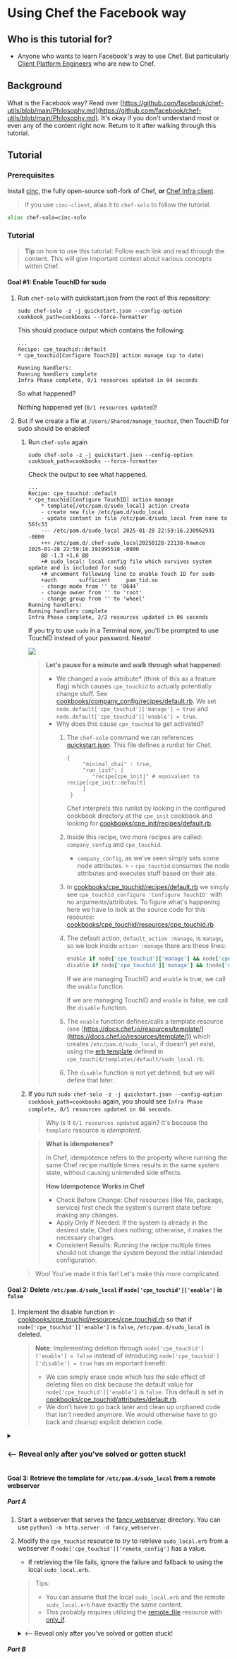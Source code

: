 # Using Chef the Facebook way

## Who is this tutorial for?

- Anyone who wants to learn Facebook's way to use Chef. But particularly [Client Platform Engineers](https://kanenarraway.com/posts/client-platform-engineering/) who are new to Chef.

## Background

What is the Facebook way? Read over [https://github.com/facebook/chef-utils/blob/main/Philosophy.md](https://github.com/facebook/chef-utils/blob/main/Philosophy.md). It's okay if you don't understand most or even any of the content right now. Return to it after walking through this tutorial.

## Tutorial

### Prerequisites

Install [cinc](https://downloads.cinc.sh/files/stable/cinc), the fully open-source soft-fork of Chef, **or** [Chef Infra client](https://community.chef.io/downloads/tools/infra-client).

> If you use `cinc-client`, alias it to `chef-solo` to follow the tutorial.

```bash
alias chef-solo=cinc-solo
```

### Tutorial

> **Tip** on how to use this tutorial: Follow each link and read through the content. This will give important context about various concepts within Chef.

#### Goal #1: Enable TouchID for sudo

1. Run `chef-solo` with quickstart.json from the root of this repository:

    ```
    sudo chef-solo -z -j quickstart.json --config-option cookbook_path=cookbooks --force-formatter
    ```

    This should produce output which contains the following:

    ```
    ...
    Recipe: cpe_touchid::default
    * cpe_touchid[Configure TouchID] action manage (up to date)

    Running handlers:
    Running handlers complete
    Infra Phase complete, 0/1 resources updated in 04 seconds
    ```

    So what happened?

    Nothing happened yet (`0/1 resources updated`)!

1. But if we create a file at `/Users/Shared/manage_touchid`, then TouchID for sudo should be enabled!
    1. Run `chef-solo` again

        ```
        sudo chef-solo -z -j quickstart.json --config-option cookbook_path=cookbooks --force-formatter
        ```

        Check the output to see what happened.

        ```
        ...
        Recipe: cpe_touchid::default
        * cpe_touchid[Configure TouchID] action manage
            * template[/etc/pam.d/sudo_local] action create
            - create new file /etc/pam.d/sudo_local
            - update content in file /etc/pam.d/sudo_local from none to 56fc33
            --- /etc/pam.d/sudo_local 2025-01-28 22:59:16.230962931 -0800
            +++ /etc/pam.d/.chef-sudo_local20250128-22138-hnwnce      2025-01-28 22:59:16.191995518 -0800
            @@ -1,3 +1,6 @@
            +# sudo_local: local config file which survives system update and is included for sudo
            +# uncomment following line to enable Touch ID for sudo
            +auth       sufficient     pam_tid.so
            - change mode from '' to '0644'
            - change owner from '' to 'root'
            - change group from '' to 'wheel'
        Running handlers:
        Running handlers complete
        Infra Phase complete, 2/2 resources updated in 06 seconds
        ```

        If you try to use `sudo` in a Terminal now, you'll be prompted to use TouchID instead of your password. Neato!

        ![](pictures/touchid_prompt_for_sudo.png)


        > **Let's pause for a minute and walk through what happened**:
        > - We changed a `node` attribute* (think of this as a feature flag) which causes `cpe_touchid` to actually potentially change stuff. See [cookbooks/company_config/recipes/default.rb](cookbooks/company_config/recipes/default.rb). We set `node.default['cpe_touchid']['manage'] = true` and `node.default['cpe_touchid']['enable'] = true`.
        > - Why does this cause `cpe_touchid` to get activated?
        >   1. The `chef-solo` command we ran references [quickstart.json](quickstart.json). This file defines a runlist for Chef.
        >       ```jsonc
        >       {
        >            "minimal_ohai" : true,
        >            "run_list": [
        >               "recipe[cpe_init]" # equivalent to recipe[cpe_init::default]
        >            ]
        >        }
        >       ```
        >       Chef interprets this runlist by looking in the configured cookbook directory at the `cpe_init` cookbook and looking for [cookbooks/cpe_init/recipes/default.rb](cookbooks/cpe_init/recipes/default.rb).
        >   1. Inside this recipe, two more recipes are called: `company_config` and `cpe_touchid`.
        >      - `company_config`, as we've seen simply sets some node attributes.
            >      - `cpe_touchid` consumes the node attributes and executes stuff based on their ate.
        >   1. In [cookbooks/cpe_touchid/recipes/default.rb](/cookbooks/cpe_touchid/recipes/default.rb) we simply see `cpe_touchid_configure 'Configure TouchID'` with no arguments/attributes. To figure what's happening here we have to look at the source code for this resource: [cookbooks/cpe_touchid/resources/cpe_touchid.rb](cookbooks/cpe_touchid/resources/cpe_touchid.rb)
        >   1. The default action, `default_action :manage`, is `manage`, so we look inside `action :manage` there are these lines:
        >       ```ruby
        >       enable if node['cpe_touchid']['manage'] && node['cpe_touchid']['enable']
        >       disable if node['cpe_touchid']['manage'] && !node['cpe_touchid']['enable']
        >       ```
        >       If we are managing TouchID and `enable` is true, we call the `enable` function.
        >
        >       If we are managing TouchID and `enable` is false, we call the `disable` function.
        >
        >   1. The `enable` function defines/calls a template resource (see [https://docs.chef.io/resources/template/](https://docs.chef.io/resources/template/)) which creates `/etc/pam.d/sudo_local`, if doesn't yet exist, using the [erb template](https://github.com/ruby/erb) defined in `cpe_touchid/templates/default/sudo_local.rb`.
        >   1. The `disable` function is not yet defined, but we will define that later.

    1. If you run `sudo chef-solo -z -j quickstart.json --config-option cookbook_path=cookbooks` again, you should see `Infra Phase complete, 0/1 resources updated in 04 seconds`.

        > Why is it `0/1 resources updated` again? It's because the `template` resource is _idempotent_.

        > **What is idempotence?**
        >
        > In Chef, idempotence refers to the property where running the same Chef recipe multiple times results in the same system state, without causing unintended side effects.
        >
        > **How Idempotence Works in Chef**
        > - Check Before Change: Chef resources (like file, package, service) first check the system's current state before making any changes.
        > - Apply Only If Needed: If the system is already in the desired state, Chef does nothing; otherwise, it makes the necessary changes.
        > - Consistent Results: Running the recipe multiple times should not change the system beyond the initial intended configuration.

    > Woo! You've made it this far! Let's make this more complicated.

#### Goal 2: Delete `/etc/pam.d/sudo_local` if `node['cpe_touchid']['enable']` is `false`

1. Implement the disable function in [cookbooks/cpe_touchid/resources/cpe_touchid.rb](cookbooks/cpe_touchid/resources/cpe_touchid.rb) so that if `node['cpe_touchid']['enable']` is `false`, `/etc/pam.d/sudo_local` is deleted.

    > **Note**: Implementing deletion through `node['cpe_touchid']['enable'] = false` instead of introducing `node['cpe_touchid']['disable'] = true` has an important benefit:
    > - We can simply erase code which has the side effect of deleting files on disk because the default value for `node['cpe_touchid']['enable']` is `false`. This default is set in [cookbooks/cpe_touchid/attributes/default.rb](cookbooks/cpe_touchid/attributes/default.rb).
    > - We don't have to go back later and clean up orphaned code that isn't needed anymore. We would otherwise have to go back and cleanup explicit deletion code.

<body>
<details>
<summary><h3><-- Reveal only after you've solved or gotten stuck!</h3></summary>

```ruby
def disable
    file '/etc/pam.d/sudo_local' do
      action :delete
    end
end
```

</details>
</body>

#### Goal 3: Retrieve the template for `/etc/pam.d/sudo_local` from a remote webserver

##### Part A

1. Start a webserver that serves the [fancy_webserver](fancy_webserver/) directory. You can use `python3 -m http.server -d fancy_webserver`.
1. Modify the `cpe_touchid` resource to _try_ to retrieve `sudo_local.erb` from a webserver if `node['cpe_touchid']['remote_config']` has a value.
    - If retrieving the file fails, ignore the failure and fallback to using the local `sudo_local.erb`.
    > Tips:
    > - You can assume that the local `sudo_local.erb` and the remote `sudo_local.erb` have exactly the same content.
    > - This probably requires utilizing the [remote_file](https://docs.chef.io/resources/remote_file/) resource with [only_if](https://docs.chef.io/resource_common/#properties-1).

    <body>
    <details>
    <summary><-- Reveal only after you've solved or gotten stuck!</summary>

    ```ruby
        # cookbooks/company_config/recipes/default.rb
        # always manage touchid
        node.default['cpe_touchid']['manage'] = true
        # if we delete this file, we'll turn off touchid
        if ::File.exist?('/Users/Shared/manage_touchid')
            node.default['cpe_touchid']['enable'] = true
            node.default['cpe_touchid']['remote_config'] = 'http://localhost:8000/sudo_local.erb'
        end
    ```


    ```ruby
    # cookbooks/cpe_touchid/resources/cpe_touchid.rb
        ...
    def enable
        if node['cpe_touchid']['remote_config']
            remote_file '/etc/pam.d/sudo_local' do
                source node['cpe_touchid']['remote_config']
                owner 'root'
                group 'wheel'
                mode '0644'
                action :create
                ignore_failure true
            end
        end

        # https://docs.chef.io/resources/template/
        template '/etc/pam.d/sudo_local' do
            source 'sudo_local.erb'
            owner 'root'
            group 'wheel'
            mode '0644'
            action :create
        end
    end
    ...
    ```

    ###### Questions to consider
    - Does this work if `node['cpe_touchid']['remote_config']` is not defined?
    - Why should we do `if` here instead of `not_if` or `only_if`?
    <body>
    <details>
    <summary><-- Reveal</summary>

    Neither `not_if` nor `only_if` work here because in the compile phase of a Chef Run [see https://coderanger.net/two-pass/](https://coderanger.net/two-pass/) the `remote_file` resource object has to get instantiated but cannot if `node['cpe_touchid]['remote_config']` is not as `source` needs to be a string.
    </details>
    </body>



##### Part B
